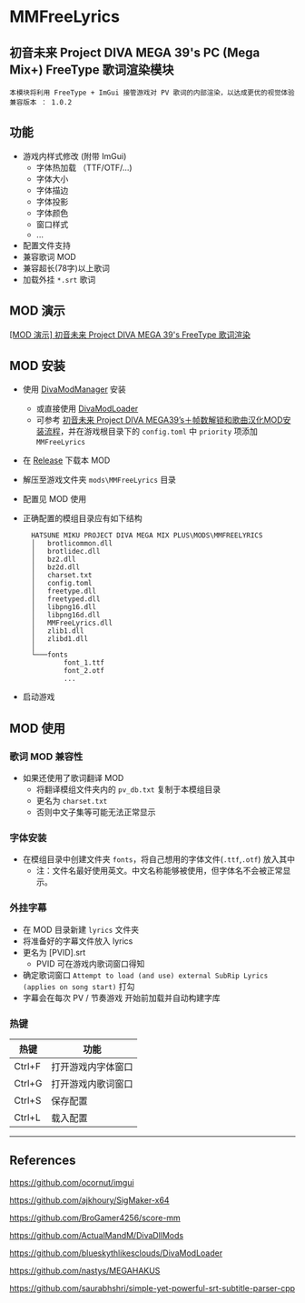 # MMFreeLyrics 
## 初音未来 Project DIVA MEGA 39's PC (Mega Mix+) FreeType 歌词渲染模块

    本模块将利用 FreeType + ImGui 接管游戏对 PV 歌词的内部渲染，以达成更优的视觉体验
    兼容版本 ： 1.0.2 

## 功能
- 游戏内样式修改 (附带 ImGui)
    - 字体热加载 （TTF/OTF/...)
    - 字体大小
    - 字体描边
    - 字体投影
    - 字体颜色
    - 窗口样式
    - ...
- 配置文件支持
- 兼容歌词 MOD
- 兼容超长(78字)以上歌词
- 加载外挂 `*.srt` 歌词

## MOD 演示
[[MOD 演示] 初音未来 Project DIVA MEGA 39's FreeType 歌词渲染](https://www.bilibili.com/video/BV1ha411N7qQ)

## MOD 安装
- 使用 [DivaModManager](https://github.com/TekkaGB/DivaModManager) 安装
    - 或直接使用 [DivaModLoader](https://github.com/blueskythlikesclouds/DivaModLoader)
    - 可参考 [初音未来 Project DIVA MEGA39’s＋帧数解锁和歌曲汉化MOD安装流程](https://www.bilibili.com/read/cv16871246)，并在游戏根目录下的 `config.toml` 中 `priority` 项添加 `MMFreeLyrics`
- 在 [Release](https://github.com/mos9527/MMFreeLyrics/releases) 下载本 MOD
- 解压至游戏文件夹 `mods\MMFreeLyrics` 目录
- 配置见 MOD 使用
- 正确配置的模组目录应有如下结构
    
        HATSUNE MIKU PROJECT DIVA MEGA MIX PLUS\MODS\MMFREELYRICS
        │   brotlicommon.dll
        │   brotlidec.dll
        │   bz2.dll
        │   bz2d.dll
        │   charset.txt
        │   config.toml
        │   freetype.dll
        │   freetyped.dll
        │   libpng16.dll
        │   libpng16d.dll
        │   MMFreeLyrics.dll
        │   zlib1.dll
        │   zlibd1.dll
        │
        └───fonts
                font_1.ttf
                font_2.otf
                ...
- 启动游戏

## MOD 使用
### 歌词 MOD 兼容性
- 如果还使用了歌词翻译 MOD
    - 将翻译模组文件夹内的 `pv_db.txt` 复制于本模组目录
    - 更名为 `charset.txt`
    - 否则中文子集等可能无法正常显示
### 字体安装
- 在模组目录中创建文件夹 `fonts`，将自己想用的字体文件(`.ttf`,`.otf`) 放入其中
    - 注：文件名最好使用英文。中文名称能够被使用，但字体名不会被正常显示。
### 外挂字幕
- 在 MOD 目录新建 `lyrics` 文件夹
- 将准备好的字幕文件放入 lyrics
- 更名为 [PVID].srt
    - PVID 可在游戏内歌词窗口得知
- 确定歌词窗口 `Attempt to load (and use) external SubRip Lyrics (applies on song start)` 打勾
- 字幕会在每次 PV / 节奏游戏 开始前加载并自动构建字库
### 热键
|热键|功能|
|-|-|
Ctrl+F|打开游戏内字体窗口
Ctrl+G|打开游戏内歌词窗口
Ctrl+S|保存配置
Ctrl+L|载入配置

----

## References
https://github.com/ocornut/imgui

https://github.com/ajkhoury/SigMaker-x64

https://github.com/BroGamer4256/score-mm

https://github.com/ActualMandM/DivaDllMods

https://github.com/blueskythlikesclouds/DivaModLoader

https://github.com/nastys/MEGAHAKUS

https://github.com/saurabhshri/simple-yet-powerful-srt-subtitle-parser-cpp
